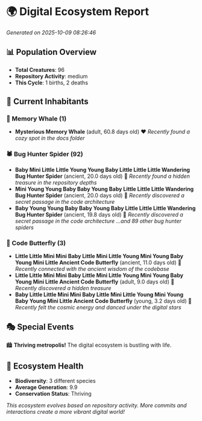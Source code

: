 # 🌍 Digital Ecosystem Report
*Generated on 2025-10-09 08:26:46*

## 📊 Population Overview
- **Total Creatures**: 96
- **Repository Activity**: medium
- **This Cycle**: 1 births, 2 deaths

## 👥 Current Inhabitants

### 🐋 Memory Whale (1)
- **Mysterious Memory Whale** (adult, 60.8 days old) ❤️
  *Recently found a cozy spot in the docs folder*

### 🕷️ Bug Hunter Spider (92)
- **Baby Mini Little Little Young Young Baby Little Little Little Wandering Bug Hunter Spider** (ancient, 20.0 days old) 💛
  *Recently found a hidden treasure in the repository depths*
- **Mini Young Young Baby Baby Young Baby Little Little Little Wandering Bug Hunter Spider** (ancient, 20.0 days old) 💛
  *Recently discovered a secret passage in the code architecture*
- **Baby Young Young Baby Baby Young Baby Little Little Little Wandering Bug Hunter Spider** (ancient, 19.8 days old) 💛
  *Recently discovered a secret passage in the code architecture*
  *...and 89 other bug hunter spiders*

### 🦋 Code Butterfly (3)
- **Little Little Mini Mini Baby Little Mini Little Young Mini Young Baby Young Mini Little Ancient Code Butterfly** (ancient, 11.0 days old) 💚
  *Recently connected with the ancient wisdom of the codebase*
- **Little Little Mini Mini Baby Little Mini Little Young Mini Young Baby Young Mini Little Ancient Code Butterfly** (adult, 9.0 days old) 💛
  *Recently discovered a hidden treasure*
- **Baby Little Little Mini Mini Baby Little Mini Little Young Mini Young Baby Young Mini Little Ancient Code Butterfly** (young, 3.2 days old) 💚
  *Recently felt the cosmic energy and danced under the digital stars*

## 🎭 Special Events

🏙️ **Thriving metropolis!** The digital ecosystem is bustling with life.

## 🔬 Ecosystem Health
- **Biodiversity**: 3 different species
- **Average Generation**: 9.9
- **Conservation Status**: Thriving

*This ecosystem evolves based on repository activity. More commits and interactions create a more vibrant digital world!*